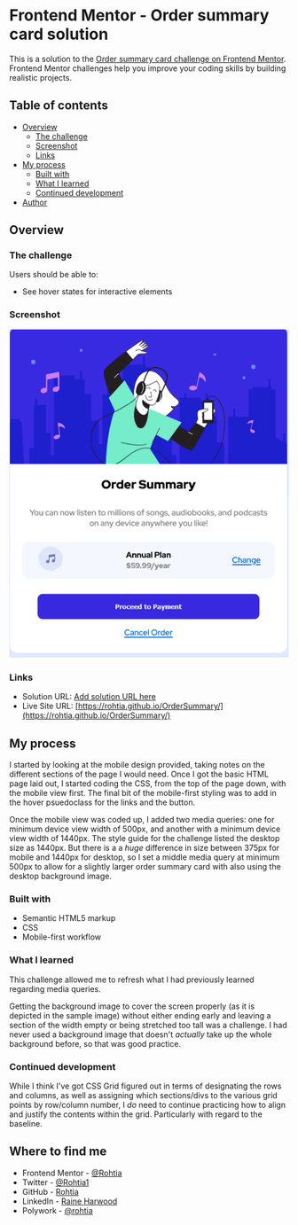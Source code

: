 # Frontend Mentor - Order summary card solution

This is a solution to the [Order summary card challenge on Frontend Mentor](https://www.frontendmentor.io/challenges/order-summary-component-QlPmajDUj). Frontend Mentor challenges help you improve your coding skills by building realistic projects. 

## Table of contents

- [Overview](#overview)
  - [The challenge](#the-challenge)
  - [Screenshot](#screenshot)
  - [Links](#links)
- [My process](#my-process)
  - [Built with](#built-with)
  - [What I learned](#what-i-learned)
  - [Continued development](#continued-development)
- [Author](#author)


## Overview

### The challenge

Users should be able to:

- See hover states for interactive elements

### Screenshot

![screenshot of the order summary screen](images/Screenshot.png)


### Links

- Solution URL: [Add solution URL here](https://your-solution-url.com)
- Live Site URL: [https://rohtia.github.io/OrderSummary/](https://rohtia.github.io/OrderSummary/)

## My process

I started by looking at the mobile design provided, taking notes on the different sections of the page I would need. Once I got the basic HTML page laid out, I started coding the CSS, from the top of the page down, with the mobile view first. The final bit of the mobile-first styling was to add in the hover psuedoclass for the links and the button.

Once the mobile view was coded up, I added two media queries: one for minimum device view width of 500px, and another with a minimum device view width of 1440px. The style guide for the challenge listed the desktop size as 1440px. But there is a a *huge* difference in size between 375px for mobile and 1440px for desktop, so I set a middle media query at minimum 500px to allow for a slightly larger order summary card with also using the desktop background image. 

### Built with

- Semantic HTML5 markup
- CSS 
- Mobile-first workflow

### What I learned

This challenge allowed me to refresh what I had previously learned regarding media queries. 

Getting the background image to cover the screen properly (as it is depicted in the sample image) without either ending early and leaving a section of the width empty or being stretched too tall was a challenge. I had never used a background image that doesn't *actually* take up the whole background before, so that was good practice.

### Continued development

While I think I've got CSS Grid figured out in terms of designating the rows and columns, as well as assigning which sections/divs to the various grid points by row/column number, I *do* need to continue practicing how to align and justify the contents within the grid. Particularly with regard to the baseline.

## Where to find me

- Frontend Mentor - [@Rohtia](https://www.frontendmentor.io/profile/Rohtia)
- Twitter - [@Rohtia1](https://www.twitter.com/Rohtia1)
- GitHub - [Rohtia](https://github.com/Rohtia)
- LinkedIn - [Raine Harwood](https://www.linkedin.com/in/jessica-raine-harwood-3a2132210/)
- Polywork - [@rohtia](https://www.polywork.com/rohtia1)

